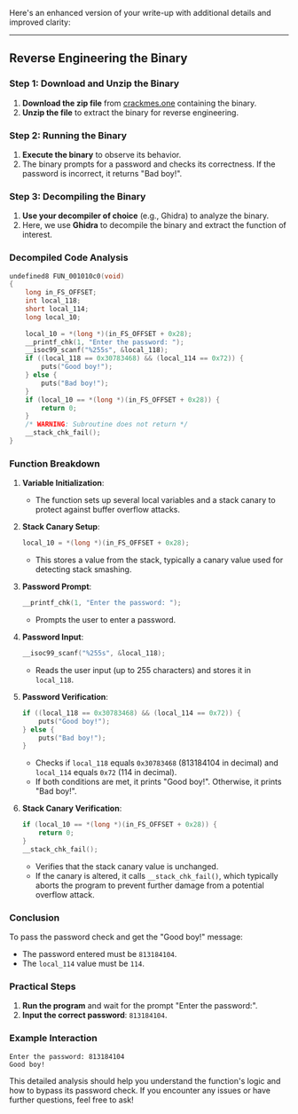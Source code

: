 Here's an enhanced version of your write-up with additional details and improved clarity:

---

## Reverse Engineering the Binary

### Step 1: Download and Unzip the Binary
1. **Download the zip file** from [crackmes.one](https://crackmes.one) containing the binary.
2. **Unzip the file** to extract the binary for reverse engineering.

### Step 2: Running the Binary
1. **Execute the binary** to observe its behavior.
2. The binary prompts for a password and checks its correctness. If the password is incorrect, it returns "Bad boy!".

### Step 3: Decompiling the Binary
1. **Use your decompiler of choice** (e.g., Ghidra) to analyze the binary.
2. Here, we use **Ghidra** to decompile the binary and extract the function of interest.

### Decompiled Code Analysis

```c
undefined8 FUN_001010c0(void)
{
    long in_FS_OFFSET;
    int local_118;
    short local_114;
    long local_10;
    
    local_10 = *(long *)(in_FS_OFFSET + 0x28);
    __printf_chk(1, "Enter the password: ");
    __isoc99_scanf("%255s", &local_118);
    if ((local_118 == 0x30783468) && (local_114 == 0x72)) {
        puts("Good boy!");
    } else {
        puts("Bad boy!");
    }
    if (local_10 == *(long *)(in_FS_OFFSET + 0x28)) {
        return 0;
    }
    /* WARNING: Subroutine does not return */
    __stack_chk_fail();
}
```

### Function Breakdown

1. **Variable Initialization**:
   - The function sets up several local variables and a stack canary to protect against buffer overflow attacks.

2. **Stack Canary Setup**:
   ```c
   local_10 = *(long *)(in_FS_OFFSET + 0x28);
   ```
   - This stores a value from the stack, typically a canary value used for detecting stack smashing.

3. **Password Prompt**:
   ```c
   __printf_chk(1, "Enter the password: ");
   ```
   - Prompts the user to enter a password.

4. **Password Input**:
   ```c
   __isoc99_scanf("%255s", &local_118);
   ```
   - Reads the user input (up to 255 characters) and stores it in `local_118`.

5. **Password Verification**:
   ```c
   if ((local_118 == 0x30783468) && (local_114 == 0x72)) {
       puts("Good boy!");
   } else {
       puts("Bad boy!");
   }
   ```
   - Checks if `local_118` equals `0x30783468` (813184104 in decimal) and `local_114` equals `0x72` (114 in decimal).
   - If both conditions are met, it prints "Good boy!". Otherwise, it prints "Bad boy!".

6. **Stack Canary Verification**:
   ```c
   if (local_10 == *(long *)(in_FS_OFFSET + 0x28)) {
       return 0;
   }
   __stack_chk_fail();
   ```
   - Verifies that the stack canary value is unchanged.
   - If the canary is altered, it calls `__stack_chk_fail()`, which typically aborts the program to prevent further damage from a potential overflow attack.

### Conclusion
To pass the password check and get the "Good boy!" message:
- The password entered must be `813184104`.
- The `local_114` value must be `114`.

### Practical Steps
1. **Run the program** and wait for the prompt "Enter the password:".
2. **Input the correct password**: `813184104`.

### Example Interaction
```
Enter the password: 813184104
Good boy!
```

This detailed analysis should help you understand the function's logic and how to bypass its password check. If you encounter any issues or have further questions, feel free to ask!

